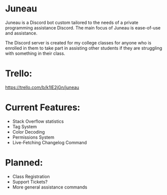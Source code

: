 # Juneau

Juneau is a Discord bot custom tailored to the needs of a private programming assistance Discord. The main focus of Juneau is ease-of-use
and assistance.

The Discord server is created for my college classes for anyone who is enrolled in them to take part in assisting other students if they are
struggling with something in their class.

# Trello:

https://trello.com/b/k1lE2jGn/juneau

# Current Features:
* Stack Overflow statistics
* Tag System
* Color Decoding
* Permissions System
* Live-Fetching Changelog Command

# Planned:
* Class Registration
* Support Tickets?
* More general assistance commands
